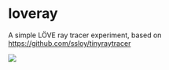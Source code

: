 # loveray

A simple LÖVE ray tracer experiment, based on https://github.com/ssloy/tinyraytracer

![](https://cdn3.imggmi.com/uploads/2019/1/25/ce48c42168a5bb4b5aece11dfa48c5ab-full.png)